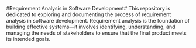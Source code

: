 #Requirement Analysis in Software Development#
This repository is dedicated to exploring and documenting the process of requirement analysis in software development. Requirement analysis is the foundation of building effective systems—it involves identifying, understanding, and managing the needs of stakeholders to ensure that the final product meets its intended goals.
